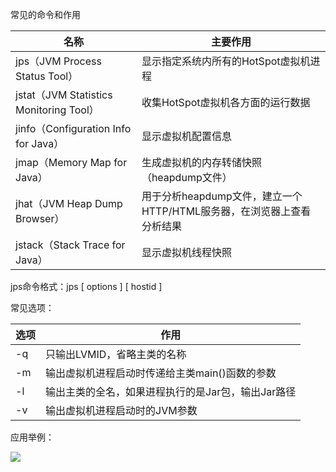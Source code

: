 常见的命令和作用

| 名称                                    | 主要作用                                                     |
| --------------------------------------- | ------------------------------------------------------------ |
| jps（JVM Process Status Tool）          | 显示指定系统内所有的HotSpot虚拟机进程                        |
| jstat（JVM Statistics Monitoring Tool） | 收集HotSpot虚拟机各方面的运行数据                            |
| jinfo（Configuration Info for Java）    | 显示虚拟机配置信息                                           |
| jmap（Memory Map for Java）             | 生成虚拟机的内存转储快照（heapdump文件）                     |
| jhat（JVM Heap Dump Browser）           | 用于分析heapdump文件，建立一个HTTP/HTML服务器，在浏览器上查看分析结果 |
| jstack（Stack Trace for Java）          | 显示虚拟机线程快照                                           |

jps命令格式：jps [ options ] [ hostid ]

常见选项：

| 选项 | 作用                                               |
| ---- | -------------------------------------------------- |
| -q   | 只输出LVMID，省略主类的名称                        |
| -m   | 输出虚拟机进程启动时传递给主类main()函数的参数     |
| -l   | 输出主类的全名，如果进程执行的是Jar包，输出Jar路径 |
| -v   | 输出虚拟机进程启动时的JVM参数                      |

应用举例：

![](D:\study\GitHub\JVM\jps-v命令结果.png)
